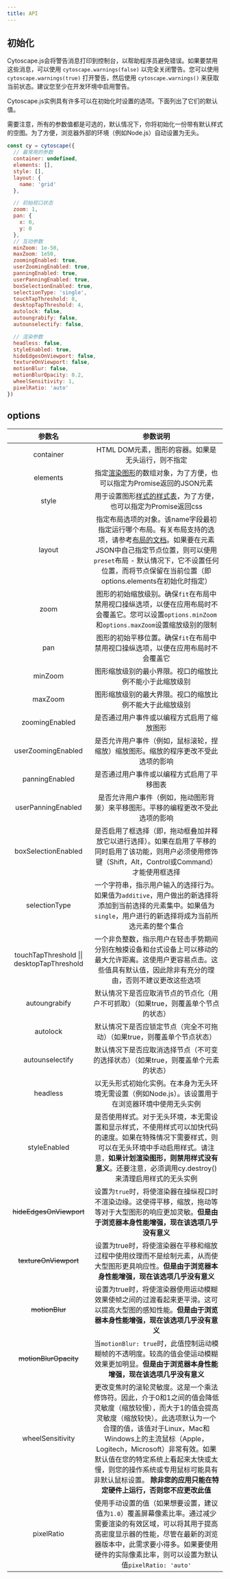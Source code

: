 ```yaml
---
title: API
---
```


## 初始化

<div class="tips">
  Cytoscape.js会将警告消息打印到控制台，以帮助程序员避免错误。如果要禁用这些消息，可以使用
  <code>cytoscape.warnings(false)</code>
  以完全关闭警告。您可以使用
  <code>cytoscape.warnings(true)</code>
  打开警告，然后使用
  <code>cytoscape.warnings()</code>
  来获取当前状态。建议您至少在开发环境中启用警告。
</div>

Cytoscape.js实例具有许多可以在初始化时设置的选项。下面列出了它们的默认值。

<p class="tips">
  需要注意，所有的参数值都是可选的，默认情况下，你将初始化一份带有默认样式的空图。为了方便，浏览器外部的环境（例如Node.js）自动设置为无头。
</p>

```js
const cy = cytoscape({
  // 最常用的参数
  container: undefined,
  elements: [],
  style: [],
  layout: {
    name: 'grid'
  },

  // 初始视口状态
  zoom: 1,
  pan: {
    x: 0,
    y: 0
  },
  // 互动参数
  minZoom: 1e-50,
  maxZoom: 1e50,
  zoomingEnabled: true,
  userZoomingEnabled: true,
  panningEnabled: true,
  userPanningEnabled: true,
  boxSelectionEnabled: true,
  selectionType: 'single',
  touchTapThreshold: 8,
  desktopTapThreshold: 4,
  autolock: false,
  autoungrabify: false,
  autounselectify: false,

  // 渲染参数
  headless: false,
  styleEnabled: true,
  hideEdgesOnViewport: false,
  textureOnViewport: false,
  motionBlur: false,
  motionBlurOpacity: 0.2,
  wheelSensitivity: 1,
  pixelRatio: 'auto'
})
```

## options

| 参数名  | 参数说明 |
| :---: | :---: |
| container | HTML DOM元素，图形的容器。如果是无头运行，则不指定 |
| elements | 指定[渲染图形](/http://localhost:8080/cytoscape/guide/notation.html#%E5%85%83%E7%B4%A0json)的数组对象，为了方便，也可以指定为Promise返回的JSON元素 |
| style | 用于设置图形[样式的样式表](/foo)，为了方便，也可以指定为Promise返回css |
| layout | 指定布局选项的对象。该name字段最初指定运行哪个布局。有关布局支持的选项，请参考[布局的文档](/foo)。如果要在元素JSON中自己指定节点位置，则可以使用`preset`布局 - 默认情况下，它不设置任何位置，而将节点保留在当前位置（即options.elements在初始化时指定） |
| zoom | 图形的初始缩放级别。确保`fit`在布局中禁用视口操纵选项，以便在应用布局时不会覆盖它。您可以设置`options.minZoom`和`options.maxZoom`设置缩放级别的限制 |
| pan | 图形的初始平移位置。确保`fit`在布局中禁用视口操纵选项，以便在应用布局时不会覆盖它 |
| minZoom | 图形缩放级别的最小界限。视口的缩放比例不能小于此缩放级别 |
| maxZoom | 图形缩放级别的最大界限。视口的缩放比例不能大于此缩放级别 |
| zoomingEnabled | 是否通过用户事件或以编程方式启用了缩放图形 |
| userZoomingEnabled | 是否允许用户事件（例如，鼠标滚轮，捏缩放）缩放图形。缩放的程序更改不受此选项的影响 |
| panningEnabled | 是否通过用户事件或以编程方式启用了平移图表 |
| userPanningEnabled | 是否允许用户事件（例如，拖动图形背景）来平移图形。平移的编程更改不受此选项的影响 |
| boxSelectionEnabled | 是否启用了框选择（即，拖动框叠加并释放它以进行选择）。如果在启用了平移的同时启用了该功能，则用户必须使用修饰键（Shift，Alt，Control或Command）才能使用框选择 |
| selectionType | 一个字符串，指示用户输入的选择行为。如果值为`additive`，用户做出的新选择将添加到当前选择的元素集中。如果值为`single`，用户进行的新选择将成为当前所选元素的整个集合 |
| touchTapThreshold \|\| desktopTapThreshold | 一个非负整数，指示用户在轻击手势期间分别在触摸设备和台式设备上可以移动的最大允许距离。这使用户更容易点击。这些值具有默认值，因此除非有充分的理由，否则不建议更改这些选项 |
| autoungrabify | 默认情况下是否应取消节点的节点化（用户不可抓取）（如果true，则覆盖单个节点的状态）|
| autolock | 默认情况下是否应锁定节点（完全不可拖动）（如果true，则覆盖单个节点状态） |
| autounselectify | 默认情况下是否应取消选择节点（不可变的选择状态）（如果true，则覆盖单个元素的状态） |
| headless | 以无头形式初始化实例。在本身为无头环境无需设置（例如Node.js）。该设置用于在浏览器环境中使用无头实例 |
| styleEnabled | 是否使用样式。对于无头环境，本无需设置和显示样式，不使用样式可以加快代码的速度。如果在特殊情况下需要样式，则可以在无头环境中手动启用样式。请注意，**如果计划渲染图形，则禁用样式没有意义**。还要注意，必须调用cy.destroy()来清理启用样式的无头实例 |
| ~~hideEdgesOnViewport~~ | 设置为`true`时，将使渲染器在操纵视口时不渲染边缘。这使得平移，缩放，拖动等等对于大型图形的响应更加灵敏。**但是由于浏览器本身性能增强，现在该选项几乎没有意义** |
| ~~textureOnViewport~~ | 设置为true时，将使渲染器在平移和缩放过程中使用纹理而不是绘制元素，从而使大型图形更具响应性。**但是由于浏览器本身性能增强，现在该选项几乎没有意义** |
| ~~motionBlur~~ | 设置为true时，将使渲染器使用运动模糊效果使帧之间的过渡看起来更平滑。这可以提高大型图的感知性能。**但是由于浏览器本身性能增强，现在该选项几乎没有意义** |
| ~~motionBlurOpacity~~ | 当`motionBlur: true`时，此值控制运动模糊帧的不透明度。较高的值会使运动模糊效果更加明显。**但是由于浏览器本身性能增强，现在该选项几乎没有意义** |
| wheelSensitivity | 更改变焦时的滚轮灵敏度。这是一个乘法修饰符。因此，介于0和1之间的值会降低灵敏度（缩放较慢），而大于1的值会提高灵敏度（缩放较快）。此选项默认为一个合理的值，该值对于Linux，Mac和Windows上的主流鼠标（Apple，Logitech，Microsoft）非常有效。如果默认值在您的特定系统上看起来太快或太慢，则您的操作系统或专用鼠标可能具有非默认鼠标设置。 **除非您的应用只能在特定硬件上运行，否则您不应更改此值** |
| pixelRatio | 使用手动设置的值（如果想要设置，建议值为`1.0`）覆盖屏幕像素比率。通过减少需要渲染的有效区域，可以将其用于提高高密度显示器的性能，尽管在最新的浏览器版本中，此需求要小得多。如果要使用硬件的实际像素比率，则可以设置为默认值`pixelRatio: 'auto'` |
